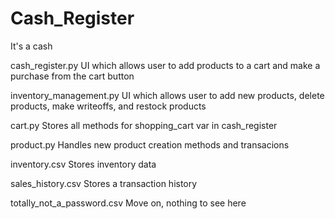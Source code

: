 # Cash_Register

It's a cash

cash_register.py
UI which allows user to add products to a cart and make a purchase from the cart button

inventory_management.py
UI which allows user to add new products, delete products, make writeoffs, and restock products

cart.py
Stores all methods for shopping_cart var in cash_register

product.py
Handles new product creation methods and transacions

inventory.csv
Stores inventory data

sales_history.csv
Stores a transaction history

totally_not_a_password.csv
Move on, nothing to see here
